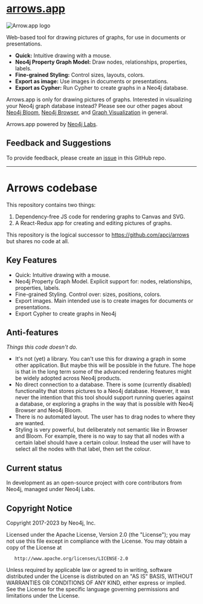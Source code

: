 # [arrows.app](https://arrows.app/)

![Arrow.app logo](https://arrows.app/arrows_logo.svg)

Web-based tool for drawing pictures of graphs, for use in documents or presentations.

* **Quick:** Intuitive drawing with a mouse.
* **Neo4j Property Graph Model:** Draw nodes, relationships, properties, labels.
* **Fine-grained Styling:** Control sizes, layouts, colors.
* **Export as image:** Use images in documents or presentations.
* **Export as Cypher:** Run Cypher to create graphs in a Neo4j database.

Arrows.app is only for drawing pictures of graphs.
Interested in visualizing your Neo4j graph database instead? Please see our other pages about
[Neo4j Bloom](https://neo4j.com/bloom/),
[Neo4j Browser](https://neo4j.com/developer/neo4j-browser/),
and [Graph Visualization](https://neo4j.com/developer/tools-graph-visualization/) in general.

Arrows.app powered by [Neo4j Labs](https://neo4j.com/labs/).

## Feedback and Suggestions

To provide feedback, please create an [issue](https://github.com/neo4j-labs/arrows.app/issues) in this GitHub repo.

---

# Arrows codebase

This repository contains two things:

1) Dependency-free JS code for rendering graphs to Canvas and SVG.
1) A React-Redux app for creating and editing pictures of graphs.

This repository is the logical successor to https://github.com/apcj/arrows but shares
no code at all.

## Key Features

* Quick: Intuitive drawing with a mouse.
* Neo4j Property Graph Model. Explicit support for: nodes, relationships, properties, labels.
* Fine-grained Styling. Control over: sizes, positions, colors.
* Export images. Main intended use is to create images for documents or presentations.
* Export Cypher to create graphs in Neo4j

## Anti-features

_Things this code doesn't do._

* It's not (yet) a library. You can't use this for drawing a graph in some other application.
  But maybe this will be possible in the future. The hope is that in the long term some of the
  advanced rendering features might be widely adopted across Neo4j products.
* No direct connection to a database. There is some (currently disabled) functionality that 
  stores pictures to a Neo4j database. However, it was never the intention that this tool should
  support running queries against a database, or exploring a graphs in the way that is possible
  with Neo4j Browser and Neo4j Bloom.
* There is no automated layout. The user has to drag nodes to where they are wanted.
* Styling is very powerful, but deliberately not semantic like in Browser and Bloom. For example,
  there is no way to say that all nodes with a certain label should have a certain colour.
  Instead the user will have to select all the nodes with that label, then set the colour.

## Current status

In development as an open-source project with core contributors from Neo4j, managed under Neo4j Labs.

## Copyright Notice

Copyright 2017-2023 by Neo4j, Inc.

   Licensed under the Apache License, Version 2.0 (the "License");
   you may not use this file except in compliance with the License.
   You may obtain a copy of the License at

       http://www.apache.org/licenses/LICENSE-2.0

   Unless required by applicable law or agreed to in writing, software
   distributed under the License is distributed on an "AS IS" BASIS,
   WITHOUT WARRANTIES OR CONDITIONS OF ANY KIND, either express or implied.
   See the License for the specific language governing permissions and
   limitations under the License.
